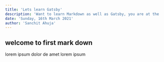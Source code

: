 ```yaml
---
title: 'Lets learn Gatsby'
description: 'Want to learn Markdown as well as Gatsby, you are at the right place. you can join us too.'
date: 'Sunday, 16th March 2021'
author: 'Sanchit Ahuja'
---
```


## welcome to first mark down

lorem ipsum dolor de amet lorem ipsum